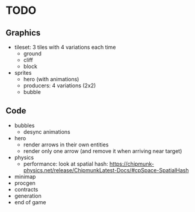 # TODO

## Graphics

- tileset: 3 tiles with 4 variations each time
  - ground
  - cliff
  - block
- sprites
  - hero (with animations)
  - producers: 4 variations (2x2)
  - bubble

## Code

- bubbles
  - desync animations
- hero
  - render arrows in their own entities
  - render only one arrow (and remove it when arriving near target)
- physics
  - performance: look at spatial hash: https://chipmunk-physics.net/release/ChipmunkLatest-Docs/#cpSpace-SpatialHash
- minimap
- procgen
- contracts
- generation
- end of game
